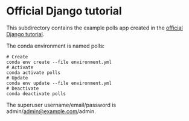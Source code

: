 # Official Django tutorial

This subdirectory contains the example polls app created in the [official
Django tutorial][tutorial].

[tutorial]: https://docs.djangoproject.com/en/3.0/intro/

The conda environment is named polls:

```
# Create
conda env create --file environment.yml
# Activate
conda activate polls
# Update
conda env update --file environment.yml
# Deactivate
conda deactivate polls
```

The superuser username/email/password is admin/admin@example.com/admin.
